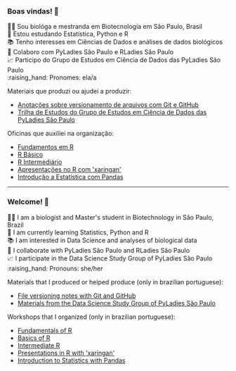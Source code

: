 ### Boas vindas! 👋 

<p> 👩‍🔬 Sou biológa e mestranda em Biotecnologia em São Paulo, Brasil <br> 
📖 Estou estudando Estatística, Python e R <br> 
📚 Tenho interesses em Ciências de Dados e análises de dados biológicos <br>
💪 Colaboro com PyLadies São Paulo e RLadies São Paulo <br> 
📈 Participo do Grupo de Estudos em Ciência de Dados das PyLadies São Paulo <br>
:raising_hand: Pronomes: ela/a </p> 

Materiais que produzi ou ajudei a produzir:
 * [Anotações sobre versionamento de arquivos com Git e GitHub](https://github.com/mariguilardi/git_e_github)
 * [Trilha de Estudos do Grupo de Estudos em Ciência de Dados das PyLadies São Paulo](https://pyladiessp.github.io/data-science/)

Oficinas que auxiliei na organização:  
 * [Fundamentos em R](https://github.com/mariguilardi/2019-05-Fundamentals-Of-R-R-LadiesSP) 
 * [R Básico](https://github.com/beatrizmilz/2020-R-Ladies-SP-Basico)
 * [R Intermediário](https://github.com/beatrizmilz/2019-02-R-Interm-R-LadiesSP)
 * [Apresentações no R com 'xaringan'](https://github.com/beatrizmilz/aMostra-IME-2019-Xaringan)
 * [Introdução a Estatística com Pandas](https://github.com/mariguilardi/data-science/tree/master/workshops/workshop_introdu%C3%A7%C3%A3o_estatistica_pandas)
 


--------------------------------------------------------------------------------------------------------------------------------------------------------------

### Welcome! 👋

<p> 👩‍🔬 I am a  biologist and Master's student in Biotechnology in São Paulo, Brazil <br> 
📖 I am currently learning Statistics, Python and R <br>
📚 I am interested in Data Science and analyses of biological data <br>
💪 I collaborate with PyLadies São Paulo and RLadies São Paulo <br> 
📈 I participate in the Data Science Study Group of PyLadies São Paulo <br> 
:raising_hand: Pronouns: she/her </p> 

Materials that I produced or helped produce (only in brazilian portuguese):
 * [File versioning notes with Git and GitHub](https://github.com/mariguilardi/git_e_github)
 * [Materials from the Data Science Study Group of PyLadies São Paulo](https://pyladiessp.github.io/data-science/)

Workshops that I organized (only in brazilian portuguese):
 * [Fundamentals of R](https://github.com/mariguilardi/2019-05-Fundamentals-Of-R-R-LadiesSP) 
 * [Basics of R](https://github.com/beatrizmilz/2020-R-Ladies-SP-Basico)
 * [Intermediate R](https://github.com/beatrizmilz/2019-02-R-Interm-R-LadiesSP)
 * [Presentations in R with 'xaringan'](https://github.com/beatrizmilz/aMostra-IME-2019-Xaringan)
 * [Introduction to Statistics with Pandas](https://github.com/mariguilardi/data-science/tree/master/workshops/workshop_introdu%C3%A7%C3%A3o_estatistica_pandas)


